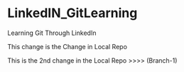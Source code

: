 # LinkedIN_GitLearning
Learning Git Through LinkedIn

This change is the Change in Local Repo


This is the 2nd change in the Local Repo  >>>> (Branch-1)


